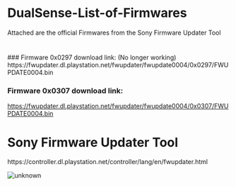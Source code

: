 # DualSense-List-of-Firmwares
Attached are the official Firmwares from the Sony Firmware Updater Tool
<h1></h1>
### Firmware 0x0297 download link:
(No longer working)
https://fwupdater.dl.playstation.net/fwupdater/fwupdate0004/0x0297/FWUPDATE0004.bin

### Firmware 0x0307 download link: 
https://fwupdater.dl.playstation.net/fwupdater/fwupdate0004/0x0307/FWUPDATE0004.bin

<h1>Sony Firmware Updater Tool</h1>
https://controller.dl.playstation.net/controller/lang/en/fwupdater.html


![unknown](https://user-images.githubusercontent.com/4289084/164345895-e3e895df-214a-4327-8da6-51a4345414ea.png)
